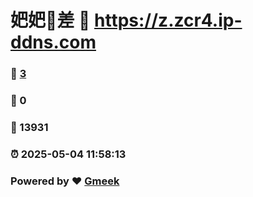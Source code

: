 # 妑妑🔭差 :link: https://z.zcr4.ip-ddns.com 
### :page_facing_up: [3](https://z.zcr4.ip-ddns.com/tag.html) 
### :speech_balloon: 0 
### :hibiscus: 13931 
### :alarm_clock: 2025-05-04 11:58:13 
### Powered by :heart: [Gmeek](https://github.com/Meekdai/Gmeek)
